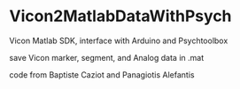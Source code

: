 # Vicon2MatlabDataWithPsych
Vicon Matlab SDK, interface with Arduino and Psychtoolbox

save Vicon marker, segment, and Analog data in .mat

code from Baptiste Caziot and Panagiotis Alefantis

